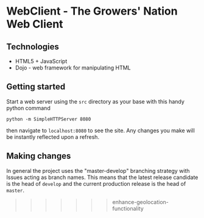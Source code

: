 # WebClient - The Growers' Nation Web Client

## Technologies

* HTML5 + JavaScript
* Dojo - web framework for manipulating HTML

## Getting started

Start a web server using the `src` directory as your base with this handy python command

```
python -m SimpleHTTPServer 8080
```
then navigate to `localhost:8080` to see the site. Any changes you make will be instantly reflected upon a refresh.

## Making changes

In general the project uses the "master-develop" branching strategy with Issues acting as branch names. This means that the latest release candidate is the head of `develop` and the current production release is the head of `master`.
>>>>>>> enhance-geolocation-functionality

